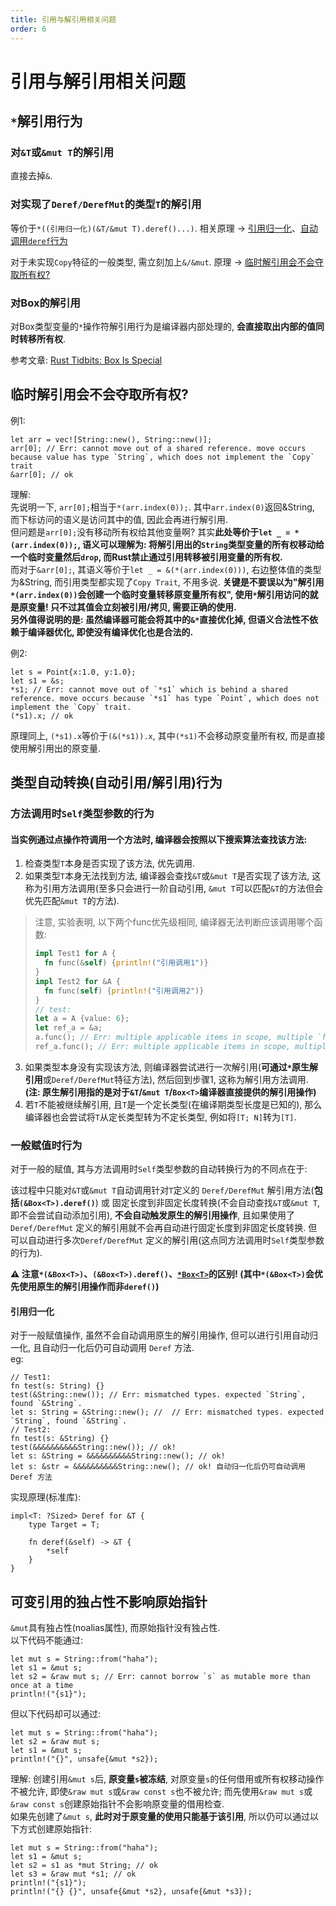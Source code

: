 ```yaml
---
title: 引用与解引用相关问题
order: 6
---
```


# 引用与解引用相关问题

## `*`解引用行为

### 对`&T`或`&mut T`的解引用

直接去掉`&`.

### 对实现了`Deref/DerefMut`的类型`T`的解引用

等价于`*((引用归一化)(&T/&mut T).deref()...)`. 相关原理 → [引用归一化](#引用归一化)、[自动调用`deref`行为](#一般赋值时行为)

对于未实现`Copy`特征的一般类型, 需立刻加上`&/&mut`. 原理 → [临时解引用会不会夺取所有权?](#临时解引用会不会夺取所有权)

### 对Box的解引用

对Box类型变量的`*`操作符解引用行为是编译器内部处理的, **会直接取出内部的值同时转移所有权**.

参考文章: [Rust Tidbits: Box Is Special](../EnglishReading/Rust%20Tidbits:%20Box%20Is%20Special.md)

## 临时解引用会不会夺取所有权?

例1:
```rust:no-line-numbers
let arr = vec![String::new(), String::new()];
arr[0]; // Err: cannot move out of a shared reference. move occurs because value has type `String`, which does not implement the `Copy` trait
&arr[0]; // ok
```
理解: \
先说明一下, `arr[0];`相当于`*(arr.index(0));`. 其中`arr.index(0)`返回&String, 而下标访问的语义是访问其中的值, 因此会再进行解引用. \
但问题是`arr[0];`没有移动所有权给其他变量啊? 其实**此处等价于`let _ = *(arr.index(0));`, 语义可以理解为: 将解引用出的`String`类型变量的所有权移动给一个临时变量然后`drop`, 而Rust禁止通过引用转移被引用变量的所有权.** \
而对于`&arr[0];`, 其语义等价于`let _ = &(*(arr.index(0)))`, 右边整体值的类型为&String, 而引用类型都实现了`Copy Trait`, 不用多说. **关键是不要误以为"解引用`*(arr.index(0))`会创建一个临时变量转移原变量所有权", 使用`*`解引用访问的就是原变量! 只不过其值会立刻被引用/拷贝, 需要正确的使用.** \
**另外值得说明的是: 虽然编译器可能会将其中的`&*`直接优化掉, 但语义合法性不依赖于编译器优化, 即使没有编译优化也是合法的.**

例2:
```rust:no-line-numbers
let s = Point{x:1.0, y:1.0};
let s1 = &s;
*s1; // Err: cannot move out of `*s1` which is behind a shared reference. move occurs because `*s1` has type `Point`, which does not implement the `Copy` trait.
(*s1).x; // ok
```
原理同上, `(*s1).x`等价于`(&(*s1)).x`, 其中`(*s1)`不会移动原变量所有权, 而是直接使用解引用出的原变量.

## 类型自动转换(自动引用/解引用)行为

### 方法调用时`Self`类型参数的行为

#### 当实例通过点操作符调用一个方法时, 编译器会按照以下搜索算法查找该方法:
1. 检查类型`T`本身是否实现了该方法, 优先调用.
2. 如果类型`T`本身无法找到方法, 编译器会查找`&T`或`&mut T`是否实现了该方法, 这称为引用方法调用(至多只会进行一阶自动引用, `&mut T`可以匹配`&T`的方法但会优先匹配`&mut T`的方法).
> 注意, 实验表明, 以下两个func优先级相同, 编译器无法判断应该调用哪个函数:
> ```rust
> impl Test1 for A {
>   fn func(&self) {println!("引用调用1")}
> }
> impl Test2 for &A {
>   fn func(self) {println!("引用调用2")}
> }
> // test:
> let a = A {value: 6};
> let ref_a = &a;
> a.func(); // Err: multiple applicable items in scope, multiple `func` found.
> ref_a.func(); // Err: multiple applicable items in scope, multiple `func` found.
> ```
3. 如果类型本身没有实现该方法, 则编译器尝试进行一次解引用(**可通过`*`原生解引用**或`Deref/DerefMut`特征方法), 然后回到步骤1, 这称为解引用方法调用. **(注: 原生解引用指的是对于`&T`/`&mut T`/`Box<T>`编译器直接提供的解引用操作)**
4. 若`T`不能被继续解引用, 且`T`是一个定长类型(在编译期类型长度是已知的), 那么编译器也会尝试将`T`从定长类型转为不定长类型, 例如将`[T; N]`转为`[T]`.

### 一般赋值时行为

对于一般的赋值, 其与方法调用时`Self`类型参数的自动转换行为的不同点在于: 

该过程中只能对`&T`或`&mut T`自动调用针对`T`定义的 `Deref/DerefMut` 解引用方法(**包括`(&Box<T>).deref()`**) 或 固定长度到非固定长度转换(不会自动查找`&T`或`&mut T`, 即不会尝试自动添加引用), **不会自动触发原生的解引用操作**, 且如果使用了`Deref/DerefMut` 定义的解引用就不会再自动进行固定长度到非固定长度转换. 但可以自动进行多次`Deref/DerefMut` 定义的解引用(这点同方法调用时`Self`类型参数的行为).

**⚠️ 注意`*(&Box<T>)`、`(&Box<T>).deref()`、[`*Box<T>`](#对box的解引用)的区别! (其中`*(&Box<T>)`会优先使用原生的解引用操作而非`deref()`)**

#### **引用归一化**

对于一般赋值操作, 虽然不会自动调用原生的解引用操作, 但可以进行引用自动归一化, 且自动归一化后仍可自动调用 `Deref` 方法. \
eg:
```rust:no-line-numbers
// Test1:
fn test(s: String) {}
test(&String::new()); // Err: mismatched types. expected `String`, found `&String`.
let s: String = &String::new(); //  // Err: mismatched types. expected `String`, found `&String`.
// Test2:
fn test(s: &String) {}
test(&&&&&&&&&&String::new()); // ok!
let s: &String = &&&&&&&&&&String::new(); // ok!
let s: &str = &&&&&&&&&&String::new(); // ok! 自动归一化后仍可自动调用 Deref 方法
```

实现原理(标准库):
```rust:no-line-numbers
impl<T: ?Sized> Deref for &T {
    type Target = T;

    fn deref(&self) -> &T {
        *self
    }
}

```

## 可变引用的独占性不影响原始指针

`&mut`具有独占性(noalias属性), 而原始指针没有独占性. \
以下代码不能通过:
```rust:no-line-numbers
let mut s = String::from("haha");
let s1 = &mut s;
let s2 = &raw mut s; // Err: cannot borrow `s` as mutable more than once at a time
println!("{s1}");
```
但以下代码却可以通过:
```rust:no-line-numbers
let mut s = String::from("haha");
let s2 = &raw mut s;
let s1 = &mut s;
println!("{}", unsafe{&mut *s2});
```
理解: 创建引用`&mut s`后, **原变量`s`被冻结**, 对原变量`s`的任何借用或所有权移动操作不被允许, 即使`&raw mut s`或`&raw const s`也不被允许; 而先使用`&raw mut s`或`&raw const s`创建原始指针不会影响原变量的借用检查. \
如果先创建了`&mut s`, **此时对于原变量的使用只能基于该引用**, 所以仍可以通过以下方式创建原始指针:
```rust:no-line-numbers
let mut s = String::from("haha");
let s1 = &mut s;
let s2 = s1 as *mut String; // ok
let s3 = &raw mut *s1; // ok
println!("{s1}");
println!("{} {}", unsafe{&mut *s2}, unsafe{&mut *s3});
```
